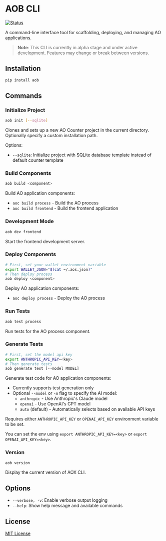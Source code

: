 # AOB CLI

[![Status](https://img.shields.io/badge/Status-Alpha-yellow.svg)]()

A command-line interface tool for scaffolding, deploying, and managing AO applications.

> **Note**: This CLI is currently in alpha stage and under active development. Features may change or break between versions.

## Installation

```bash
pip install aob
```

## Commands

### Initialize Project

```bash
aob init [--sqlite]
```

Clones and sets up a new AO Counter project in the current directory. Optionally specify a custom installation path.

Options:

- `--sqlite`: Initialize project with SQLite database template instead of default counter template

### Build Components

```bash
aob build <component>
```

Build AO application components:

- `aoc build process` - Build the AO process
- `aoc build frontend` - Build the frontend application

### Development Mode

```bash
aob dev frontend
```

Start the frontend development server.

### Deploy Components

```bash
# First, set your wallet environment variable
export WALLET_JSON="$(cat ~/.aos.json)"
# Then deploy process
aob deploy <component>
```

Deploy AO application components:

- `aoc deploy process` - Deploy the AO process

### Run Tests

```bash
aob test process
```

Run tests for the AO process component.

### Generate Tests

```bash
# First, set the model api key
export ANTHROPIC_API_KEY=<key>
# Then generate tests
aob generate test [--model MODEL]
```

Generate test code for AO application components:

- Currently supports test generation only
- Optional `--model` or `-m` flag to specify the AI model:
  - `anthropic` - Use Anthropic's Claude model
  - `openai` - Use OpenAI's GPT model
  - `auto` (default) - Automatically selects based on available API keys

Requires either `ANTHROPIC_API_KEY` or `OPENAI_API_KEY` environment variable to be set.

You can set the env using `export ANTHROPIC_API_KEY=<key>` or `export OPENAI_API_KEY=<key>`.

### Version

```bash
aob version
```

Display the current version of AOX CLI.

## Options

- `--verbose, -v`: Enable verbose output logging
- `--help`: Show help message and available commands

## License

[MIT License](LICENSE.md)
